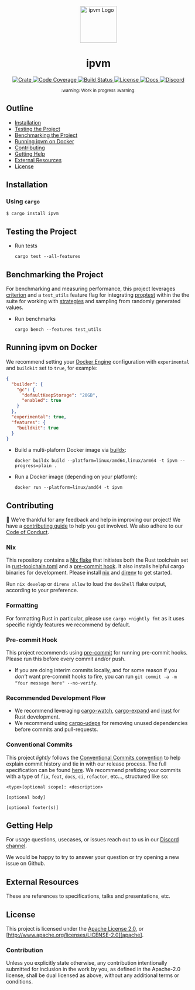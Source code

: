 <div align="center">
  <a href="https://github.com/ipvm-wg/ipvm" target="_blank">
    <img src="https://raw.githubusercontent.com/ipvm-wg/ipvm/main/assets/a_logo.png" alt="ipvm Logo" width="100"></img>
  </a>

  <h1 align="center">ipvm</h1>

  <p>
    <a href="https://crates.io/crates/ipvm">
      <img src="https://img.shields.io/crates/v/ipvm?label=crates" alt="Crate">
    </a>
    <a href="https://codecov.io/gh/ipvm-wg/ipvm">
      <img src="https://codecov.io/gh/ipvm-wg/ipvm/branch/main/graph/badge.svg?token=SOMETOKEN" alt="Code Coverage"/>
    </a>
    <a href="https://github.com/ipvm-wg/ipvm/actions?query=">
      <img src="https://github.com/ipvm-wg/ipvm/actions/workflows/tests_and_checks.yml/badge.svg" alt="Build Status">
    </a>
    <a href="https://github.com/ipvm-wg/ipvm/blob/main/LICENSE">
      <img src="https://img.shields.io/badge/License-Apache%202.0-blue.svg" alt="License">
    </a>
    <a href="https://docs.rs/ipvm">
      <img src="https://img.shields.io/static/v1?label=Docs&message=docs.rs&color=blue" alt="Docs">
    </a>
    <a href="https://discord.gg/fissioncodes">
      <img src="https://img.shields.io/static/v1?label=Discord&message=join%20us!&color=mediumslateblue" alt="Discord">
    </a>
  </p>
</div>

<div align="center"><sub>:warning: Work in progress :warning:</sub></div>

##

## Outline

- [Installation](#installation)
- [Testing the Project](#testing-the-project)
- [Benchmarking the Project](#benchmarking-the-project)
- [Running ipvm on Docker](#running-ipvm-on-docker)
- [Contributing](#contributing)
- [Getting Help](#getting-help)
- [External Resources](#external-resources)
- [License](#license)

## Installation

### Using `cargo`

```console
$ cargo install ipvm
```

## Testing the Project

- Run tests

  ```console
  cargo test --all-features
  ```

## Benchmarking the Project

For benchmarking and measuring performance, this project leverages
[criterion][criterion] and a `test_utils` feature flag
for integrating [proptest][proptest] within the the suite for working with
[strategies][strategies] and sampling from randomly generated values.

- Run benchmarks

  ```console
  cargo bench --features test_utils
  ```

## Running ipvm on Docker

We recommend setting your [Docker Engine][docker-engine] configuration
with `experimental` and `buildkit` set to `true`, for example:

``` json
{
  "builder": {
    "gc": {
      "defaultKeepStorage": "20GB",
      "enabled": true
    }
  },
  "experimental": true,
  "features": {
    "buildkit": true
  }
}
```

- Build a multi-plaform Docker image via [buildx][buildx]:

  ```console
  docker buildx build --platform=linux/amd64,linux/arm64 -t ipvm --progress=plain .
  ```

- Run a Docker image (depending on your platform):

  ```console
  docker run --platform=linux/amd64 -t ipvm
  ```

## Contributing

:balloon: We're thankful for any feedback and help in improving our project!
We have a [contributing guide](./CONTRIBUTING.md) to help you get involved. We
also adhere to our [Code of Conduct](./CODE_OF_CONDUCT.md).

### Nix
This repository contains a [Nix flake][nix-flake] that initiates both the Rust
toolchain set in [rust-toolchain.toml](./rust-toolchain.toml) and a
[pre-commit hook](#pre-commit-hook). It also installs helpful cargo binaries for
development. Please install [nix][nix] and [direnv][direnv] to get started.

Run `nix develop` or `direnv allow` to load the `devShell` flake output,
according to your preference.

### Formatting

For formatting Rust in particular, please use `cargo +nightly fmt` as it uses
specific nightly features we recommend by default.

### Pre-commit Hook

This project recommends using [pre-commit][pre-commit] for running pre-commit
hooks. Please run this before every commit and/or push.

- If you are doing interim commits locally, and for some reason if you _don't_
  want pre-commit hooks to fire, you can run
  `git commit -a -m "Your message here" --no-verify`.

### Recommended Development Flow

- We recommend leveraging [cargo-watch][cargo-watch],
  [cargo-expand][cargo-expand] and [irust][irust] for Rust development.
- We recommend using [cargo-udeps][cargo-udeps] for removing unused dependencies
  before commits and pull-requests.

### Conventional Commits

This project *lightly* follows the [Conventional Commits
convention][commit-spec-site] to help explain
commit history and tie in with our release process. The full specification
can be found [here][commit-spec]. We recommend prefixing your commits with
a type of `fix`, `feat`, `docs`, `ci`, `refactor`, etc..., structured like so:

```
<type>[optional scope]: <description>

[optional body]

[optional footer(s)]
```

## Getting Help

For usage questions, usecases, or issues reach out to us in our [Discord channel](https://discord.gg/fissioncodes).

We would be happy to try to answer your question or try opening a new issue on Github.

## External Resources

These are references to specifications, talks and presentations, etc.

## License

This project is licensed under the [Apache License 2.0](./LICENSE), or
[http://www.apache.org/licenses/LICENSE-2.0][apache].

### Contribution

Unless you explicitly state otherwise, any contribution intentionally
submitted for inclusion in the work by you, as defined in the Apache-2.0
license, shall be dual licensed as above, without any additional terms or
conditions.


[apache]: https://www.apache.org/licenses/LICENSE-2.0
[buildx]: https://github.com/docker/buildx
[cargo-expand]: https://github.com/dtolnay/cargo-expand
[cargo-udeps]: https://github.com/est31/cargo-udeps
[cargo-watch]: https://github.com/watchexec/cargo-watch
[commit-spec]: https://www.conventionalcommits.org/en/v1.0.0/#specification
[commit-spec-site]: https://www.conventionalcommits.org/
[docker-engine]: https://docs.docker.com/engine/
[direnv]:https://direnv.net/
[criterion]: https://github.com/bheisler/criterion.rs
[irust]: https://github.com/sigmaSd/IRust
[mit]: http://opensource.org/licenses/MIT
[nix]:https://nixos.org/download.html
[nix-flake]: https://nixos.wiki/wiki/Flakes
[pre-commit]: https://pre-commit.com/
[proptest]: https://github.com/proptest-rs/proptest
[strategies]: https://docs.rs/proptest/latest/proptest/strategy/trait.Strategy.html
